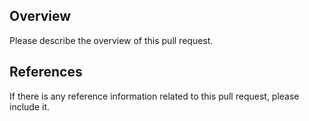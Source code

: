 ## Overview

Please describe the overview of this pull request.

## References

If there is any reference information related to this pull request, please include it.


